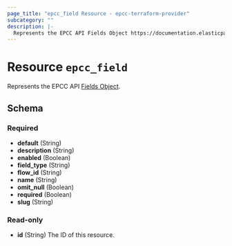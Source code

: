 ```yaml
---
page_title: "epcc_field Resource - epcc-terraform-provider"
subcategory: ""
description: |-
  Represents the EPCC API Fields Object https://documentation.elasticpath.com/commerce-cloud/docs/api/advanced/custom-data/fields/index.html.
---
```


# Resource `epcc_field`

Represents the EPCC API [Fields Object](https://documentation.elasticpath.com/commerce-cloud/docs/api/advanced/custom-data/fields/index.html).



## Schema

### Required

- **default** (String)
- **description** (String)
- **enabled** (Boolean)
- **field_type** (String)
- **flow_id** (String)
- **name** (String)
- **omit_null** (Boolean)
- **required** (Boolean)
- **slug** (String)

### Read-only

- **id** (String) The ID of this resource.


